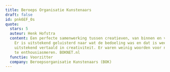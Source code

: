 ```yaml
---
title: Beroeps Organisatie Kunstenaars
draft: false
id: pnk6EF_0s
quote:
  stars: 5
  auteur: Henk Hofstra
  content: Een perfecte samenwerking tussen creatieven, van binnen en van buiten.
    Er is uitstekend geluisterd naar wat de bedoeling was en dat is weer
    uitstekend vertaald in creativiteit. Er waren weinig woorden voor nodig om
    te enthousiasmeren. BOKNET.nl
  functie: Voorzitter
  company: Beroepsorganisatie Kunstenaars (BOK)
---
```

